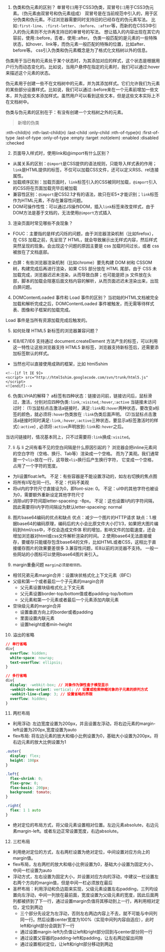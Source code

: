 1. 伪类和伪元素的区别？
单冒号(:)用于CSS3伪类，双冒号(::)用于CSS3伪元素。（伪元素由双冒号和伪元素组成）
双冒号是在当前规范中引入的，用于区分伪类和伪元素。不过浏览器需要同时支持旧的已经存在的伪元素写法。
比如`:first-line`、`:first-letter`、`:bofore`、`:after`等，而新的在CSS3中引入的伪元素则不允许再支持旧的单冒号的写法。
想让插入的内容出现在其它内容前，使用::before，否者，使用::after。
伪类一般匹配的是元素的一些特殊状态，如hover、link等，而伪元素一般匹配的特殊的位置，比如after、before等。
css引入伪类和伪元素概念是为了格式化文档树以外的信息。

伪类用于当已有的元素处于某个状态时，为其添加对应的样式，这个状态是根据用户行为而动态变化的。比如说，当用户悬停在指定的元素时，我们可以通过:hover来描述这个元素的状态。

伪元素用于创建一些不在文档树中的元素，并为其添加样式。它们允许我们为元素的某些部分设置样式。比如说，我们可以通过::before来在一个元素前增加一些文本，并为这些文本添加样式。虽然用户可以看到这些文本，但是这些文本实际上不在文档树中。

伪类与伪元素的区别在于：有没有创建一个文档树之外的元素。

> 新增的伪类

:nth-child(n) :nth-last-child(n) :last-child :only-child :nth-of-type(n) :first-of-type 
:last-of-type :only-of-type :empty :target :not(elem) :enabled :disabled :checked

2. 页面导入样式时，使用link和@import有什么区别？
- 从属关系的区别：`@import`是CSS提供的语法规则，只能导入样式表的作用；`link`是HTML提供的标签，不仅可以加载CSS文件，还可以定义RSS、rel连接属性。
- 加载顺序区别：加载页面时，`link`标签引入的CSS被同时加载，`@import`引入的CSS将在页面加载完毕后被加载
- 兼容性区别：`@import`是CSS2.1才有的语法，故只在IE5+才能识别；`link`标签作为HTML元素，不存在兼容性问题。
- DOM可操作性性：可以通过JS操作DOM，插入`link`标签来改变样式，由于DOM方法是基于文档的，无法使用`@import`方式插入

3. 渲染页面时常见哪些不良现象？

- FOUC：主要指的是样式闪烁的问题，由于浏览器渲染机制（比如firefox），在 CSS 加载之前，先呈现了 HTML，就会导致展示出无样式内容，然后样式突然呈现的现象。会出现这个问题的原因主要是 css 加载时间过长，或者 css 被放在了文档底部。

- 白屏：有些浏览器渲染机制（比如chrome）要先构建 DOM 树和 CSSOM 树，构建完成后再进行渲染，如果 CSS 部分放在 HTML 尾部，由于 CSS 未加载完成，浏览器迟迟未渲染，从而导致白屏；也可能是把 js 文件放在头部，脚本的加载会阻塞后面文档内容的解析，从而页面迟迟未渲染出来，出现白屏问题。

4. DOMContentLoaded 事件和 Load 事件的区别？
当初始的HTML文档被完全加载和解析完成之后，DOMContentLoaded 事件被触发，而无需等待样式表、图像和子框架的加载完成。

Load 事件是当所有资源加载完成后触发的。

5. 如何处理 HTML5 新标签的浏览器兼容问题？
- IE8/IE7/IE6 支持通过 document.createElement 方法产生的标签，可以利用这一特性让这些浏览器支持 HTML5 新标签，浏览器支持新标签后，还需要添加标签默认的样式。

- 当然也可以直接使用成熟的框架，比如 html5shim
```JS
<!--[if lt IE 9]>
<script> src="http://html5shim.googlecode.com/svn/trunk/html5.js"</script>
<![endif]-->
```
6. 伪类LVHA的解释？
a标签有四种状态：链接访问前，链接访问后，鼠标滑过，激活，分别对应四种伪类`:link`,`:visited`,`:hover`,`:active`
当链接未访问过时：
(1)当鼠标点击激活a链接时，满足`:link`和`:hover`两种状态，要改变a标签的颜色，就必须将`:hover`伪类放在
`:link`伪类后面声明。
(2)当鼠标点击激活a链接时同时满足`:link`,`:hover`,`:active`三种状态，要显示a标签激活时的样式(`:active`) ,
必须将`:active`声明放到`:link`和`:hover`之后。

当访问链接时，情况基本同上，只不过需要将`:link`换成`:visited`。

7. li 与 li 之间有看不见的空白间隔是什么原因引起的？
浏览器会把inline元素间的空白字符（空格、换行、Tab等）渲染成一个空格。
而为了美观。我们通常是一个`<li>`放在一行，这导致`<li>`换行后产生换行字符，
它变成一个空格，占用了一个字符的宽度。
- 为li设置float:left。 不足：有些容器是不能设置浮动的，如左右切换的焦点图
- 将所有li写在同一行。 不足：代码不美观
- 将ul内的字符尺寸直接设为0，即font-size: 0。 不足：ul中的其他字符也被设为0，需要额外重新设定其他字符尺寸
- 消除ul的字符间距letter-spaceing: -8px。 不足：这也设置li内的字符间隔，因此需要将li内字符间隔设为默认letter-spaceing: normal

8. 图片base64编码的优点和缺点
优点：减少一个图片的HTTP请求
缺点：1.根据base64的编码原理，编码后的大小会比原文件大小打1/3，如果把大图片编码到html/css中，不仅会造成文件体
积的增加，影响文件的加载速度，还会增加浏览器对html或css文件解析渲染的时间。
2.使用base64无法直接缓存，要缓存只能缓存包含base64的文件，比如HTML或者CSS，这相比于直接缓存图片的效果要差很多
3.兼容性问题，IE8以前的浏览器不支持。
一般一些网站的小图标可以使用base64图片来引入。

9. margin重叠问题
`margin必须是相邻的。`
- 相邻兄弟元素margin合并：设置块状格式化上下文元素（BFC）
- 父级和第一个或者最后一个子元素的margin合并
  - 父元素设置块级格式化上下文元素
  - 父元素设置border-top/bottom值或者padding-top/bottom
  - 父元素和第一个元素或者最后一个元素添加内联元素
- 空块级元素的margin合并
  - 设置垂直方向上的border或者padding
  - 里面设置内联元素
  - 设置height或者min-height


10. 溢出的省略
```CSS
// 单行省略
div{
  overflow: hidden;
  white-space: nowrap;
  text-overflow: ellipsis;
}

// 多行省略
div{
  display: -webkit-box; // 对象作为弹性盒子模型显示
  -webkit-box-orient: vertical; // 设置或检索伸缩对象的子元素的排列方式
  -webkit-line-clamp: 3; // 设置省略的界限
  overflow: hidden;
}
```

11. 两栏布局
- 利用浮动: 左边宽度设置为200px，并且设置左浮动，将右边元素的margin-left设置为200px,宽度设置为auto
- flex布局: 将左边元素的放大和缩小比例设置为0，基础大小设置为200px。将右边元素的放大比例设置为1
```CSS
.outer{
  display: flex;
  height: 100px
}

.left{
  flex-shrink: 0;
  flex-grow: 0;
  flex-basis: 200px;
  background: tomato;
}

.right{
  flex: 1 1 auto
}
```
- 绝对定位的布局方式，将父级元素设置相对位置。左边元素absolute，右边元素margin-left。或者左边正常设置宽度，右边absolute。

12. 三栏布局
- 利用绝对定位的方式，左右两栏设置为绝对定位，中间设置对应方向上的margin值。
- flex布局，左右两栏的放大和缩小比例设置为0，基础大小设置为固定大小，中间一栏设置为auto
- 浮动方式，左右设置为固定大小，并设置对应方向的浮动，中建议一栏设置左右两个方向的margin值，但是中间一栏必须放在最后
- 圣杯布局：利用浮动和负边距来实现，父级元素设置左右padding，三列均设置向左浮动，中间一列放在最前面，宽度设置为父级元素的宽度，因此后面两列都被挤到了下一行，通过设置margin负值将其移动到上一行，再利用相对定位，定位到两边
  - 三个部分先设定为左浮动，否则左右两边内容上不去，就不可能与中间列同一行。然后设置center宽度为100%（实现中间列内容自适应），此时left和right部分会跳到下一行
  - 通过设置margin-left为负值让left和right部分回到与center部分同一行
  - 通过设置父容器的padding-left和padding，让左右两边留出间隙
  - 通过设置相对定位，让left和right部分移动到两边
